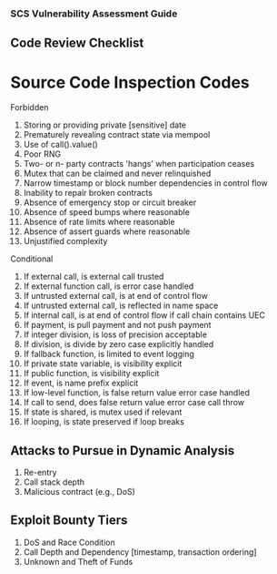 ### SCS Vulnerability Assessment Guide

## Code Review Checklist

# Source Code Inspection Codes
Forbidden
1.  Storing or providing private [sensitive] date
2.  Prematurely revealing contract state via mempool
3.  Use of call().value()
4.  Poor RNG
5.  Two- or n- party contracts 'hangs' when participation ceases
6.  Mutex that can be claimed and never relinquished
7.  Narrow timestamp or block number dependencies in control flow
8.  Inability to repair broken contracts
9.  Absence of emergency stop or circuit breaker
10. Absence of speed bumps where reasonable
11. Absence of rate limits where reasonable
12. Absence of assert guards where reasonable
13. Unjustified complexity


Conditional
1.  If external call, is external call trusted
2.  If external function call, is error case handled
3.  If untrusted external call, is at end of control flow
4.  If untrusted external call, is reflected in name space
5.  If internal call, is at end of control flow if call chain contains UEC
6.  If payment, is pull payment and not push payment
7.  If integer division, is loss of precision acceptable
8.  If division, is divide by zero case explicitly handled
9.  If fallback function, is limited to event logging
10. If private state variable, is visibility explicit
11. If public function, is visibility explicit
12. If event, is name prefix explicit
13. If low-level function, is false return value error case handled
14. If call to send, does false return value error case call throw
15. If state is shared, is mutex used if relevant
16. If looping, is state preserved if loop breaks

## Attacks to Pursue in Dynamic Analysis
1.  Re-entry
2.  Call stack depth
3.  Malicious contract (e.g., DoS)

## Exploit Bounty Tiers
1. DoS and Race Condition
2. Call Depth and Dependency [timestamp, transaction ordering]
3. Unknown and Theft of Funds


